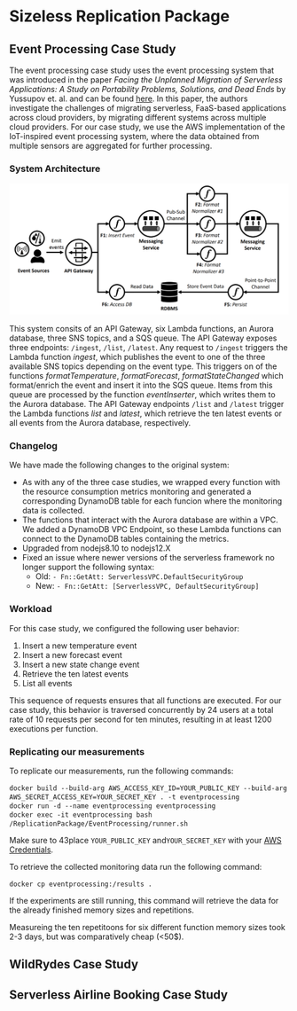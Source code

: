 # Sizeless Replication Package

## Event Processing Case Study
The event processing case study uses the event processing system that was introduced in the paper _Facing the Unplanned Migration of Serverless Applications: A Study on Portability Problems, Solutions, and Dead Ends_ by Yussupov et. al. and can be found [here](https://github.com/iaas-splab/faas-migration/tree/master/Event-Processing). In this
paper, the authors investigate the challenges of migrating serverless, FaaS-based applications across cloud providers, by migrating different systems across multiple cloud providers. For our case study, we use the AWS implementation of the IoT-inspired event processing system, where the data obtained from multiple sensors are aggregated for further processing.

### System Architecture
<img src="https://github.com/Sizeless/ReplicationPackage/blob/main/images/EventProcessing.png?raw=true" width="800">

This system consits of an API Gateway, six Lambda functions, an Aurora database, three SNS topics, and a SQS queue. The API Gateway exposes three endpoints: `/ingest`, `/list`, `/latest`. Any request to `/ingest` triggers the Lambda function _ingest_, which publishes the event to one of the three available SNS topics depending on the event type. This triggers on of the functions _formatTemperature_, _formatForecast_, _formatStateChanged_ which format/enrich the event and insert it into the SQS queue. Items from this queue are processed by the function _eventInserter_, which writes them to the Aurora database. The API Gateway endpoints `/list` and `/latest` trigger the Lambda functions _list_ and _latest_, which retrieve the ten latest events or all events from the Aurora database, respectively.

### Changelog
We have made the following changes to the original system:
* As with any of the three case studies, we wrapped every function with the resource consumption metrics monitoring and generated a corresponding DynamoDB table for each funcion where the monitoring data is collected.
* The functions that interact with the Aurora database are within a VPC. We added a DynamoDB VPC Endpoint, so these Lambda functions can connect to the DynamoDB tables containing the metrics.
* Upgraded from nodejs8.10 to nodejs12.X
* Fixed an issue where newer versions of the serverless framework no longer support the following syntax:
    * Old: `- Fn::GetAtt: ServerlessVPC.DefaultSecurityGroup`
    * New: `- Fn::GetAtt: [ServerlessVPC, DefaultSecurityGroup]`


### Workload
For this case study, we configured the following user behavior:
1. Insert a new temperature event
2. Insert a new forecast event
3. Insert a new state change event
4. Retrieve the ten latest events
5. List all events

This sequence of requests ensures that all functions are executed. For our case study, this behavior is traversed concurrently by 24 users at a total rate of 10 requests per second for ten minutes, resulting in at least 1200 executions per function. 


### Replicating our measurements
To replicate our measurements, run the following commands:
```
docker build --build-arg AWS_ACCESS_KEY_ID=YOUR_PUBLIC_KEY --build-arg AWS_SECRET_ACCESS_KEY=YOUR_SECRET_KEY . -t eventprocessing
docker run -d --name eventprocessing eventprocessing
docker exec -it eventprocessing bash /ReplicationPackage/EventProcessing/runner.sh
```

Make sure to 43place `YOUR_PUBLIC_KEY` and`YOUR_SECRET_KEY` with your [AWS Credentials](https://docs.aws.amazon.com/IAM/latest/UserGuide/id_credentials_access-keys.html). 

To retrieve the collected monitoring data run the following command:
```
docker cp eventprocessing:/results .
```
If the experiments are still running, this command will retrieve the data for the already finished memory sizes and repetitions.

Measureing the ten repetitoons for six different function memory sizes took 2-3 days, but was comparatively cheap (<50$).
    


## WildRydes Case Study

## Serverless Airline Booking Case Study
